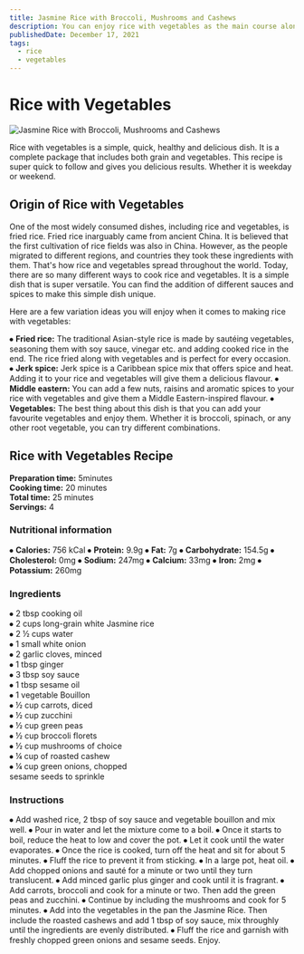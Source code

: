 ```yaml
---
title: Jasmine Rice with Broccoli, Mushrooms and Cashews
description: You can enjoy rice with vegetables as the main course along with your favourite side.
publishedDate: December 17, 2021
tags:
  - rice
  - vegetables
---
```


# Rice with Vegetables

![Jasmine Rice with Broccoli, Mushrooms and Cashews](/veggierice.jpg "image")

Rice with vegetables is a simple, quick, healthy and delicious dish. It is a complete package that includes both grain and vegetables. This recipe is super quick to follow and gives you delicious results. Whether it is weekday or weekend.

## Origin of Rice with Vegetables

One of the most widely consumed dishes, including rice and vegetables, is fried rice. Fried rice inarguably came from ancient China. It is believed that the first cultivation of rice fields was also in China. However, as the people migrated to different regions, and countries they took these ingredients with them. That&#39;s how rice and vegetables spread throughout the world. Today, there are so many different ways to cook rice and vegetables. It is a simple dish that is super versatile. You can find the addition of different sauces and spices to make this simple dish unique.

Here are a few variation ideas you will enjoy when it comes to making rice with vegetables:

⦁ **Fried rice:** The traditional Asian-style rice is made by sautéing vegetables, seasoning them with soy sauce, vinegar etc. and adding cooked rice in the end. The rice fried along with vegetables and is perfect for every occasion.
⦁ **Jerk spice:** Jerk spice is a Caribbean spice mix that offers spice and heat. Adding it to your rice and vegetables will give them a delicious flavour.
⦁ **Middle eastern:** You can add a few nuts, raisins and aromatic spices to your rice with vegetables and give them a Middle Eastern-inspired flavour.
⦁ **Vegetables:** The best thing about this dish is that you can add your favourite vegetables and enjoy them. Whether it is broccoli, spinach, or any other root vegetable, you can try different combinations.

## Rice with Vegetables Recipe

**Preparation time:** 5minutes  
**Cooking time:** 20 minutes  
**Total time:** 25 minutes  
**Servings:** 4

### Nutritional information

⦁ **Calories:** 756 kCal
⦁ **Protein:** 9.9g
⦁ **Fat:** 7g
⦁ **Carbohydrate:** 154.5g
⦁ **Cholesterol:** 0mg
⦁ **Sodium:** 247mg
⦁ **Calcium:** 33mg
⦁ **Iron:** 2mg
⦁ **Potassium:** 260mg

### Ingredients

⦁ 2 tbsp cooking oil  
⦁ 2 cups long-grain white Jasmine rice  
⦁ 2 ½ cups water  
⦁ 1 small white onion  
⦁ 2 garlic cloves, minced  
⦁ 1 tbsp ginger  
⦁ 3 tbsp soy sauce  
⦁ 1 tbsp sesame oil  
⦁ 1 vegetable Bouillon  
⦁ ½ cup carrots, diced  
⦁ ½ cup zucchini  
⦁ ½ cup green peas  
⦁ ½ cup broccoli florets  
⦁ ½ cup mushrooms of choice  
⦁ ¼ cup of roasted cashew  
⦁ ¼ cup green onions, chopped  
sesame seeds to sprinkle

### Instructions

⦁ Add washed rice, 2 tbsp of soy sauce and vegetable bouillon and mix well.
⦁ Pour in water and let the mixture come to a boil.
⦁ Once it starts to boil, reduce the heat to low and cover the pot.
⦁ Let it cook until the water evaporates.
⦁ Once the rice is cooked, turn off the heat and sit for about 5 minutes.
⦁ Fluff the rice to prevent it from sticking.
⦁ In a large pot, heat oil.
⦁ Add chopped onions and sauté for a minute or two until they turn translucent.
⦁ Add minced garlic plus ginger and cook until it is fragrant.
⦁ Add carrots, broccoli and cook for a minute or two. Then add the green peas and zucchini.
⦁ Continue by including the mushrooms and cook for 5 minutes.
⦁ Add into the vegetables in the pan the Jasmine Rice. Then include the roasted cashews and add 1 tbsp of soy sauce, mix throughly until the ingredients are evenly distributed.
⦁ Fluff the rice and garnish with freshly chopped green onions and sesame seeds. Enjoy.
